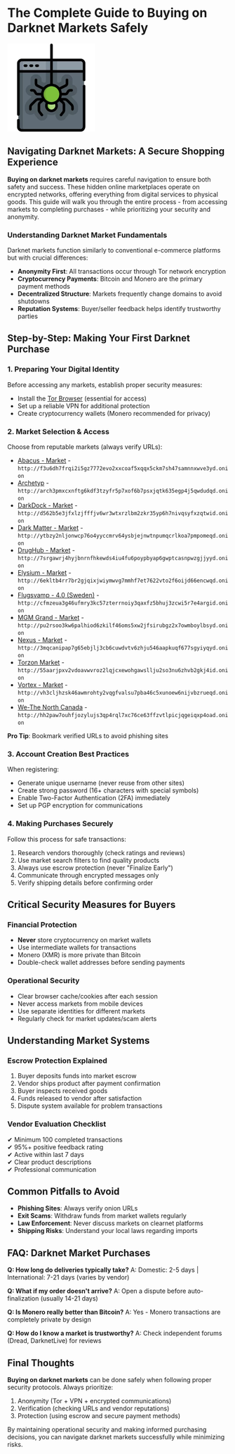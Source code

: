 # The Complete Guide to Buying on Darknet Markets Safely

<img src="/portfolio/segment.webp" width="200">

## Navigating Darknet Markets: A Secure Shopping Experience

**Buying on darknet markets** requires careful navigation to ensure both safety and success. These hidden online marketplaces operate on encrypted networks, offering everything from digital services to physical goods. This guide will walk you through the entire process - from accessing markets to completing purchases - while prioritizing your security and anonymity.

### Understanding Darknet Market Fundamentals

Darknet markets function similarly to conventional e-commerce platforms but with crucial differences:

- **Anonymity First**: All transactions occur through Tor network encryption
- **Cryptocurrency Payments**: Bitcoin and Monero are the primary payment methods
- **Decentralized Structure**: Markets frequently change domains to avoid shutdowns
- **Reputation Systems**: Buyer/seller feedback helps identify trustworthy parties

## Step-by-Step: Making Your First Darknet Purchase

### 1. Preparing Your Digital Identity

Before accessing any markets, establish proper security measures:

- Install the [Tor Browser](https://www.torproject.org/download/) (essential for access)
- Set up a reliable VPN for additional protection
- Create cryptocurrency wallets (Monero recommended for privacy)

### 2. Market Selection & Access

Choose from reputable markets (always verify URLs):

*   [Abacus - Market](http://f3u6dh7frqi2i5gz7772evo2xxcoaf5xqqx5ckm7sh47samnnxwve3yd.onion) - `http://f3u6dh7frqi2i5gz7772evo2xxcoaf5xqqx5ckm7sh47samnnxwve3yd.onion`
*   [Archetyp](@archetyp) - `http://arch3pmxcxnftg6kdf3tzyfr5p7xof6b7psxjqtk635egp4j5qwdudqd.onion`
*   [DarkDock - Market](http://d562b5e3jfxlzjfffjv6wr3wtxrzlbm2zkr35yp6h7nivqsyfxzqtwid.onion) - `http://d562b5e3jfxlzjfffjv6wr3wtxrzlbm2zkr35yp6h7nivqsyfxzqtwid.onion`
*   [Dark Matter - Market](http://ytbzy2nljonwcp76o4yyccmrv64ysbjejnwtnpumqcrlkoa7pmpomeqd.onion) - `http://ytbzy2nljonwcp76o4yyccmrv64ysbjejnwtnpumqcrlkoa7pmpomeqd.onion`
*   [DrugHub - Market](http://7srgawrj4hyjbnrnfhkewds4iu4fu6poypbyap6gwptcasnpwzgjjyyd.onion) - `http://7srgawrj4hyjbnrnfhkewds4iu4fu6poypbyap6gwptcasnpwzgjjyyd.onion`
*   [Elysium - Market](http://6ekltb4rr7br2gjqixjwiymwvg7mmhf7et7622vto2f6oijd66encwqd.onion) - `http://6ekltb4rr7br2gjqixjwiymwvg7mmhf7et7622vto2f6oijd66encwqd.onion`
*   [Flugsvamp - 4.0 (Sweden)](http://cfmzeua3g46ufmry3kc57zterrnoiy3qaxfz5bhuj3zcwi5r7e4argid.onion) - `http://cfmzeua3g46ufmry3kc57zterrnoiy3qaxfz5bhuj3zcwi5r7e4argid.onion`
*   [MGM Grand - Market](http://pu2rsoo3kw6palhiod6zkilf46oms5xw2jfsirubgz2x7owmboylbsyd.onion) - `http://pu2rsoo3kw6palhiod6zkilf46oms5xw2jfsirubgz2x7owmboylbsyd.onion`
*   [Nexus - Market](http://3mqcanipap7g65ebjlj3cb6cuwdvtv6zhju546aapkuqf677sgyiyqyd.onion) - `http://3mqcanipap7g65ebjlj3cb6cuwdvtv6zhju546aapkuqf677sgyiyqyd.onion`
*   [Torzon Market](http://55aarjpxv2vdoavwvroz2lqjcxewohgawsllju2so3nu6zhvb2gkj4id.onion) - `http://55aarjpxv2vdoavwvroz2lqjcxewohgawsllju2so3nu6zhvb2gkj4id.onion`
*   [Vortex - Market](http://vh3cljhzsk46awmrohty2vqgfvalsu7pba46c5xunoew6nijvbzrueqd.onion) - `http://vh3cljhzsk46awmrohty2vqgfvalsu7pba46c5xunoew6nijvbzrueqd.onion`
*   [We-The North Canada](http://hh2paw7ouhfjozylujs3qp4rql7xc76ce63ffzvtlpicjqgeiqxp4oad.onion) - `http://hh2paw7ouhfjozylujs3qp4rql7xc76ce63ffzvtlpicjqgeiqxp4oad.onion`

**Pro Tip**: Bookmark verified URLs to avoid phishing sites

### 3. Account Creation Best Practices

When registering:

- Generate unique username (never reuse from other sites)
- Create strong password (16+ characters with special symbols)
- Enable Two-Factor Authentication (2FA) immediately
- Set up PGP encryption for communications

### 4. Making Purchases Securely

Follow this process for safe transactions:

1. Research vendors thoroughly (check ratings and reviews)
2. Use market search filters to find quality products
3. Always use escrow protection (never "Finalize Early")
4. Communicate through encrypted messages only
5. Verify shipping details before confirming order

## Critical Security Measures for Buyers

### Financial Protection

- **Never** store cryptocurrency on market wallets
- Use intermediate wallets for transactions
- Monero (XMR) is more private than Bitcoin
- Double-check wallet addresses before sending payments

### Operational Security

- Clear browser cache/cookies after each session
- Never access markets from mobile devices
- Use separate identities for different markets
- Regularly check for market updates/scam alerts

## Understanding Market Systems

### Escrow Protection Explained

1. Buyer deposits funds into market escrow
2. Vendor ships product after payment confirmation
3. Buyer inspects received goods
4. Funds released to vendor after satisfaction
5. Dispute system available for problem transactions

### Vendor Evaluation Checklist

✔ Minimum 100 completed transactions  
✔ 95%+ positive feedback rating  
✔ Active within last 7 days  
✔ Clear product descriptions  
✔ Professional communication  

## Common Pitfalls to Avoid

- **Phishing Sites**: Always verify onion URLs
- **Exit Scams**: Withdraw funds from market wallets regularly
- **Law Enforcement**: Never discuss markets on clearnet platforms
- **Shipping Risks**: Understand your local laws regarding imports

## FAQ: Darknet Market Purchases

**Q: How long do deliveries typically take?**
A: Domestic: 2-5 days | International: 7-21 days (varies by vendor)

**Q: What if my order doesn't arrive?**
A: Open a dispute before auto-finalization (usually 14-21 days)

**Q: Is Monero really better than Bitcoin?**
A: Yes - Monero transactions are completely private by design

**Q: How do I know a market is trustworthy?**
A: Check independent forums (Dread, DarknetLive) for reviews

## Final Thoughts

**Buying on darknet markets** can be done safely when following proper security protocols. Always prioritize:

1. Anonymity (Tor + VPN + encrypted communications)
2. Verification (checking URLs and vendor reputations)
3. Protection (using escrow and secure payment methods)

By maintaining operational security and making informed purchasing decisions, you can navigate darknet markets successfully while minimizing risks.